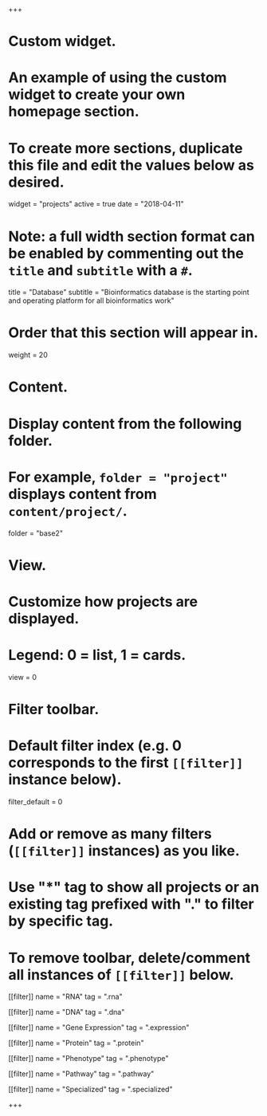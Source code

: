 +++
# Custom widget.
# An example of using the custom widget to create your own homepage section.
# To create more sections, duplicate this file and edit the values below as desired.
widget = "projects"
active = true
date = "2018-04-11"

# Note: a full width section format can be enabled by commenting out the `title` and `subtitle` with a `#`.
title = "Database"
subtitle = "Bioinformatics database is the starting point and operating platform for all bioinformatics work"

# Order that this section will appear in.
weight = 20

# Content.
# Display content from the following folder.
# For example, `folder = "project"` displays content from `content/project/`.
folder = "base2"

# View.
# Customize how projects are displayed.
# Legend: 0 = list, 1 = cards.
view = 0

# Filter toolbar.

# Default filter index (e.g. 0 corresponds to the first `[[filter]]` instance below).
filter_default = 0

# Add or remove as many filters (`[[filter]]` instances) as you like.
# Use "*" tag to show all projects or an existing tag prefixed with "." to filter by specific tag.
# To remove toolbar, delete/comment all instances of `[[filter]]` below.


[[filter]]
  name = "RNA"
  tag = ".rna"
  
[[filter]]
  name = "DNA"
  tag = ".dna"

[[filter]]
  name = "Gene Expression"
  tag = ".expression"
  

  
[[filter]]
  name = "Protein"
  tag = ".protein"
  
[[filter]]
  name = "Phenotype"
  tag = ".phenotype"
  
[[filter]]
  name = "Pathway"
  tag = ".pathway"

[[filter]]
  name = "Specialized"
  tag = ".specialized"
  
+++

